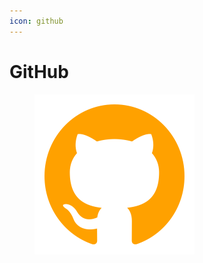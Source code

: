 ```yaml
---
icon: github
---
```


# GitHub

<figure><img src="../../.gitbook/assets/github.png" alt="" width="256"><figcaption></figcaption></figure>
